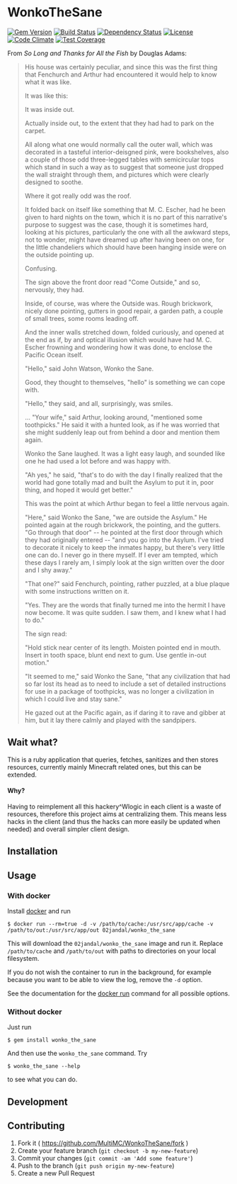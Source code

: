# WonkoTheSane

[![Gem Version](https://badge.fury.io/rb/wonko_the_sane.svg)](http://badge.fury.io/rb/wonko_the_sane)
[![Build Status](https://travis-ci.org/MMCWonko/WonkoTheSane.svg?branch=master)](https://travis-ci.org/MMCWonko/WonkoTheSane)
[![Dependency Status](https://gemnasium.com/MMCWonko/WonkoTheSane.svg)](https://gemnasium.com/MMCWonko/WonkoTheSane)
[![License](https://img.shields.io/github/license/MMCWonko/WonkoTheSane.svg)](https://img.shields.io/github/license/MMCWonko/WonkoTheSane.svg)
[![Code Climate](https://codeclimate.com/github/MMCWonko/WonkoTheSane/badges/gpa.svg)](https://codeclimate.com/github/MMCWonko/WonkoTheSane)
[![Test Coverage](https://codeclimate.com/github/MMCWonko/WonkoTheSane/badges/coverage.svg)](https://codeclimate.com/github/MMCWonko/WonkoTheSane/coverage)

From _So Long and Thanks for All the Fish_ by Douglas Adams:

> His house was certainly peculiar, and since this was the first thing that Fenchurch and Arthur had encountered it would help to know what it was like.
>
>It was like this:
>
> It was inside out.
>
> Actually inside out, to the extent that they had had to park on the carpet.
>
> All along what one would normally call the outer wall, which was decorated in a tasteful interior-deisgned pink, were bookshelves, also a couple of those odd three-legged tables with semicircular tops which stand in such a way as to suggest that someone just dropped the wall straight through them, and pictures which were clearly designed to soothe.
>
> Where it got really odd was the roof.
>
> It folded back on itself like something that M. C. Escher, had he been given to hard nights on the town, which it is no part of this narrative's purpose to suggest was the case, though it is sometimes hard, looking at his pictures, particularly the one with all the awkward steps, not to wonder, might have dreamed up after having been on one, for the little chandeliers which should have been hanging inside were on the outside pointing up.
>
> Confusing.
>
> The sign above the front door read "Come Outside," and so, nervously, they had.
>
> Inside, of course, was where the Outside was. Rough brickwork, nicely done pointing, gutters in good repair, a garden path, a couple of small trees, some rooms leading off.
>
> And the inner walls stretched down, folded curiously, and opened at the end as if, by and optical illusion which would have had M. C. Escher frowning and wondering how it was done, to enclose the Pacific Ocean itself.
>
> "Hello," said John Watson, Wonko the Sane.
>
> Good, they thought to themselves, "hello" is something we can cope with.
>
> "Hello," they said, and all, surprisingly, was smiles.
>
> ... "Your wife," said Arthur, looking around, "mentioned some toothpicks." He said it with a hunted look, as if he was worried that she might suddenly leap out from behind a door and mention them again.
>
> Wonko the Sane laughed. It was a light easy laugh, and sounded like one he had used a lot before and was happy with.
>
> "Ah yes," he said, "that's to do with the day I finally realized that the world had gone totally mad and built the Asylum to put it in, poor thing, and hoped it would get better."
>
> This was the point at which Arthur began to feel a little nervous again.
>
> "Here," said Wonko the Sane, "we are outside the Asylum." He pointed again at the rough brickwork, the pointing, and the gutters. "Go through that door" -- he pointed at the first door through which they had originally entered -- "and you go into the Asylum. I've tried to decorate it nicely to keep the inmates happy, but there's very little one can do. I never go in there myself. If I ever am tempted, which these days I rarely am, I simply look at the sign written over the door and I shy away."
>
> "That one?" said Fenchurch, pointing, rather puzzled, at a blue plaque with some instructions written on it.
>
> "Yes. They are the words that finally turned me into the hermit I have now become. It was quite sudden. I saw them, and I knew what I had to do."
>
> The sign read:
>
> "Hold stick near center of its length. Moisten pointed end in mouth. Insert in tooth space, blunt end next to gum. Use gentle in-out motion."
>
> "It seemed to me," said Wonko the Sane, "that any civilization that had so far lost its head as to need to include a set of detailed instructions for use in a package of toothpicks, was no longer a civilization in which I could live and stay sane."
>
> He gazed out at the Pacific again, as if daring it to rave and gibber at him, but it lay there calmly and played with the sandpipers.

## Wait what?

This is a ruby application that queries, fetches, sanitizes and then stores resources, currently mainly Minecraft related ones, but this can be extended.

#### Why?

Having to reimplement all this hackery\^Wlogic in each client is a waste of resources, therefore this project aims at centralizing them. This means less hacks in the client (and thus the hacks can more easily be updated when needed) and overall simpler client design.

## Installation

## Usage

### With docker

Install [docker](https://www.docker.com/) and run 

    $ docker run --rm=true -d -v /path/to/cache:/usr/src/app/cache -v /path/to/out:/usr/src/app/out 02jandal/wonko_the_sane

This will download the `02jandal/wonko_the_sane` image and run it. Replace `/path/to/cache` and `/path/to/out` with paths to directories on your local filesystem.

If you do not wish the container to run in the background, for example because you want to be able to view the log, remove the `-d` option.

See the documentation for the [docker run](https://docs.docker.com/reference/run/) command for all possible options.

### Without docker

Just run

    $ gem install wonko_the_sane

And then use the `wonko_the_sane` command. Try

    $ wonko_the_sane --help

to see what you can do.

## Development

## Contributing

1. Fork it ( https://github.com/MultiMC/WonkoTheSane/fork )
2. Create your feature branch (`git checkout -b my-new-feature`)
3. Commit your changes (`git commit -am 'Add some feature'`)
4. Push to the branch (`git push origin my-new-feature`)
5. Create a new Pull Request

